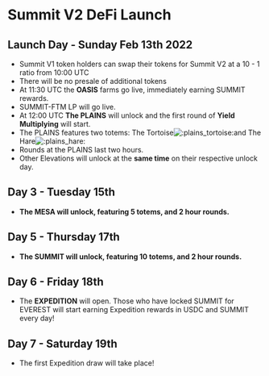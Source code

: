 # Summit V2 DeFi Launch

## Launch Day - Sunday Feb 13th 2022

* Summit V1 token holders can swap their tokens for Summit V2 at a 10 - 1 ratio from 10:00 UTC
* There will be no presale of additional tokens
* At 11:30 UTC the **OASIS**  farms go live, immediately earning SUMMIT rewards.
* SUMMIT-FTM LP will go live.
* At 12:00 UTC **The PLAINS** will unlock and the first round of **Yield Multiplying** will start.
* The PLAINS features two totems: The Tortoise![:plains\_tortoise:](https://cdn.discordapp.com/emojis/889257298197901342.png?size=96)and The Hare![:plains\_hare:](https://cdn.discordapp.com/emojis/889257298403405895.png?size=96)
* Rounds at the PLAINS last two hours.
* Other Elevations will unlock at the **same time** on their respective unlock day.

## Day 3 - Tuesday 15th

* **The MESA will unlock, featuring 5 totems, and 2 hour rounds.**

## Day 5 - Thursday 17th

* **The SUMMIT will unlock, featuring 10 totems, and 2 hour rounds.**

## Day 6 - Friday 18th

* The **EXPEDITION** will open.  Those who have locked SUMMIT for EVEREST will start earning Expedition rewards in USDC and SUMMIT every day!&#x20;

## Day 7 - Saturday 19th

* The first Expedition draw will take place!

